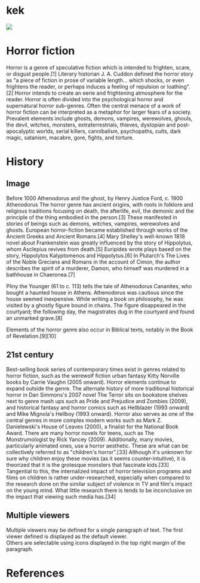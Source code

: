 # kek

<a href="https://juncture-digital.org"><img src="https://juncture-digital.org/images/ve-button.png"></a>

<param ve-config 
       title="Girl with a Pearl Earring"
       author="JSTOR Labs team"
       banner="https://iiif.juncture-digital.org/banner/?url=https://upload.wikimedia.org/wikipedia/commons/4/47/Bartholomeus_Johannes_van_Hove%2C_Het_Mauritshuis_te_Den_Haag.jpg" 
       layout="vertical">

<!-- Entities discussed throughout the essay are typically defined before the essay text and
     are thus available in all text.  Entity identifiers (QIDs) can be found in either
     Wikipedia or Wikidata (https://www.wikidata.org)> -->
<param ve-entity eid="Q185372"> <!-- Girl with a Pearl Earring painting -->
<param ve-entity eid="Q41264"> <!-- Johannes Vermeer -->
<param ve-entity eid="Q221092"> <!-- Mauritshuis -->
<param ve-entity eid="Q36600"> <!-- The Hague -->

# Horror fiction

Horror is a genre of speculative fiction which is intended to frighten, scare, or disgust people.[1] Literary historian J. A. Cuddon defined the horror story as "a piece of fiction in prose of variable length... which shocks, or even frightens the reader, or perhaps induces a feeling of repulsion or loathing".[2] Horror intends to create an eerie and frightening atmosphere for the reader. Horror is often divided into the psychological horror and supernatural horror sub-genres. Often the central menace of a work of horror fiction can be interpreted as a metaphor for larger fears of a society. Prevalent elements include ghosts, demons, vampires, werewolves, ghouls, the devil, witches, monsters, extraterrestrials, thieves, dystopian and post-apocalyptic worlds, serial killers, cannibalism, psychopaths, cults, dark magic, satanism, macabre, gore, fights, and torture.

# History

## Image

Before 1000
Athenodorus and the ghost, by Henry Justice Ford, c. 1900
Athenodorus
The horror genre has ancient origins, with roots in folklore and religious traditions focusing on death, the afterlife, evil, the demonic and the principle of the thing embodied in the person.[3] These manifested in stories of beings such as demons, witches, vampires, werewolves and ghosts. European horror-fiction became established through works of the Ancient Greeks and Ancient Romans.[4] Mary Shelley's well-known 1818 novel about Frankenstein was greatly influenced by the story of Hippolytus, whom Asclepius revives from death.[5] Euripides wrote plays based on the story, Hippolytos Kalyptomenos and Hippolytus.[6] In Plutarch's The Lives of the Noble Grecians and Romans in the account of Cimon, the author describes the spirit of a murderer, Damon, who himself was murdered in a bathhouse in Chaeronea.[7]

Pliny the Younger (61 to c. 113) tells the tale of Athenodorus Cananites, who bought a haunted house in Athens. Athenodorus was cautious since the house seemed inexpensive. While writing a book on philosophy, he was visited by a ghostly figure bound in chains. The figure disappeared in the courtyard; the following day, the magistrates dug in the courtyard and found an unmarked grave.[8]

Elements of the horror genre also occur in Biblical texts, notably in the Book of Revelation.[9][10]

## 21st century

Best-selling book series of contemporary times exist in genres related to horror fiction, such as the werewolf fiction urban fantasy Kitty Norville books by Carrie Vaughn (2005 onward). Horror elements continue to expand outside the genre. The alternate history of more traditional historical horror in Dan Simmons's 2007 novel The Terror sits on bookstore shelves next to genre mash ups such as Pride and Prejudice and Zombies (2009), and historical fantasy and horror comics such as Hellblazer (1993 onward) and Mike Mignola's Hellboy (1993 onward). Horror also serves as one of the central genres in more complex modern works such as Mark Z. Danielewski's House of Leaves (2000), a finalist for the National Book Award. There are many horror novels for teens, such as The Monstrumologist by Rick Yancey (2009). Additionally, many movies, particularly animated ones, use a horror aesthetic. These are what can be collectively referred to as "children's horror".[33] Although it's unknown for sure why children enjoy these movies (as it seems counter-intuitive), it is theorized that it is the grotesque monsters that fascinate kids.[33] Tangential to this, the internalized impact of horror television programs and films on children is rather under-researched, especially when compared to the research done on the similar subject of violence in TV and film's impact on the young mind. What little research there is tends to be inconclusive on the impact that viewing such media has.[34]
## Multiple viewers

Multiple viewers may be defined for a single paragraph of text.  The first viewer defined is displayed as the default viewer.  
Others are selectable using icons displayed in the top right margin of the paragraph.
<param ve-image 
       manifest="https://iiif.juncture-digital.org/manifest/6dd738aed85597cac540ad31dd5818e86ef7f2918c7b43a9eb3123d5538e6e4c">
<param ve-map center="Q36600" zoom="11">

# References

[^1]: [Wikipedia: Girl with a Pearl Earring](https://en.wikipedia.org/wiki/Girl_with_a_Pearl_Earring)
